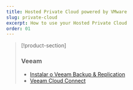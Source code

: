 ```yaml
---
title: Hosted Private Cloud powered by VMware
slug: private-cloud
excerpt: How to use your Hosted Private Cloud
order: 01
---
```


> [!product-section]
>
> ### Veeam
>
> - [Instalar o Veeam Backup & Replication](https://docs.ovh.com/pt/storage/veeam-backup-replication/)
> - [Veeam Cloud Connect](https://docs.ovh.com/pt/storage/veeam-cloud-connect/)
>